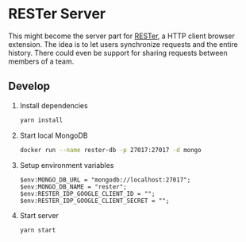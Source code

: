 # RESTer Server

This might become the server part for [RESTer](https://github.com/frigus02/RESTer),
a HTTP client browser extension. The idea is to let users synchronize requests
and the entire history. There could even be support for sharing requests between
members of a team.

## Develop

1.	Install dependencies

	```sh
	yarn install
	```

2.  Start local MongoDB

	```sh
	docker run --name rester-db -p 27017:27017 -d mongo
	```

2.	Setup environment variables

	```posh
	$env:MONGO_DB_URL = "mongodb://localhost:27017";
	$env:MONGO_DB_NAME = "rester";
	$env:RESTER_IDP_GOOGLE_CLIENT_ID = "";
	$env:RESTER_IDP_GOOGLE_CLIENT_SECRET = "";
	```

3.	Start server

	```sh
	yarn start
	```
